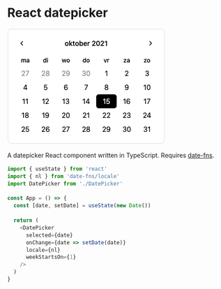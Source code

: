 # React datepicker

![React datepicker](./screenshot.png 'React datepicker')

A datepicker React component written in TypeScript. Requires [date-fns](https://www.npmjs.com/package/date-fns).

```js
import { useState } from 'react'
import { nl } from 'date-fns/locale'
import DatePicker from './DatePicker'

const App = () => {
  const [date, setDate] = useState(new Date())

  return (
    <DatePicker
      selected={date}
      onChange={date => setDate(date)}
      locale={nl}
      weekStartsOn={1}
    />
  )
}
```
